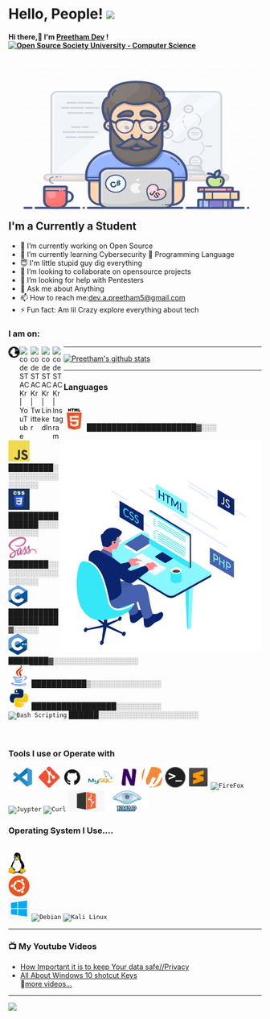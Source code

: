 # Hello, People! <img src="https://raw.githubusercontent.com/MartinHeinz/MartinHeinz/master/wave.gif" width="30px">

#### Hi there,👋 I'm [Preetham Dev][website]  ! <a href="https://github.com/ossu/computer-science"><img alt="Open Source Society University - Computer Science" src="https://img.shields.io/badge/OSSU-computer--science-blue.svg"></a>

<img align="right" alt="GIF" src="https://github.com/Macronol5/Macronol5/blob/main/programmer.gif?raw=true" width="500" height="320" />

## I'm a Currently a Student 
- 🔭 I’m currently working on Open Source
- 🌱 I’m currently learning Cybersecurity 🔁 Programming Language 
- 😇 I'm little stupid guy dig everything
- 👯 I’m looking to collaborate on opensource projects
- 🤔 I’m looking for help with Pentesters
- 💬 Ask me about Anything
- 📫 How to reach me:dev.a.preetham5@gmail.com
- ⚡ Fun fact: Am lil Crazy explore everything about tech


### I am on:
[<img align="left" alt="codeSTACKr.com" width="22px" src="https://raw.githubusercontent.com/iconic/open-iconic/master/svg/globe.svg" />][website]
[<img align="left" alt="codeSTACKr | YouTube" width="22px" src="https://cdn.jsdelivr.net/npm/simple-icons@v3/icons/youtube.svg" />][youtube]
[<img align="left" alt="codeSTACKr | Twitter" width="22px" src="https://cdn.jsdelivr.net/npm/simple-icons@v3/icons/twitter.svg" />][twitter]
[<img align="left" alt="codeSTACKr | LinkedIn" width="22px" src="https://cdn.jsdelivr.net/npm/simple-icons@v3/icons/linkedin.svg" />][linkedin]
[<img align="left" alt="codeSTACKr | Instagram" width="22px" src="https://cdn.jsdelivr.net/npm/simple-icons@v3/icons/instagram.svg" />][instagram]

---

[![Preetham's github stats](https://github-readme-stats.vercel.app/api?username=Macronol5&count_private=true&show_icons=true&theme=cobalt&include_all_commits=true)](https://github.com/Macronol5)

---
<img align="right" alt="GIF" src="https://github.com/Macronol5/Macronol5/blob/main/focused1.gif?raw=true" width="400" height="420" />


### Languages
<br/>
<code ><img  href="https://www.python.org/" alt="Bash" title="Bash" src="https://github.com/Macronol5/Macronol5/blob/main/icons/html.png" height="42"></a></code>                               
██████████████████████▓░░░  <br/>
<code><img alt="JavaScript" title="JavaScript" src="https://raw.githubusercontent.com/github/explore/80688e429a7d4ef2fca1e82350fe8e3517d3494d/topics/javascript/javascript.png" height="42"></a></code> █████████░░░░░░░░░░░░░░░░░  <br/>
<code><img alt="CSS" title="CSS" src="https://github.com/Macronol5/Macronol5/blob/main/icons/css.png" height="42"></a></code>          ████████████████░░░░░░░░░░  <br/>
<code><img alt="SASS" title="SASS" src="https://github.com/Macronol5/Macronol5/blob/main/icons/sass.png" height="42"></a></code>                  ████████░░░░░░░░░░░░░░░░░░   <br/>
<code><img alt="C" title="C" src="https://github.com/Macronol5/Macronol5/blob/main/icons/c.png" height="42"></a></code>                        ████████████████████▓░░░░░   <br/> 
<code><img alt="C++" title="C++" src="https://github.com/Macronol5/Macronol5/blob/main/icons/c++.png" height="42"></a></code>                      ████████▓░░░░░░░░░░░░░░░░░  <br/>
<code><img alt="Java" title="Java" src="https://github.com/Macronol5/Macronol5/blob/main/icons/java.png" height="42"></a></code>                    ███████████▒░░░░░░░░░░░░░░  <br/> 
<code><img alt="Python" title="Python" src="https://github.com/Macronol5/Macronol5/blob/main/icons/python.png" height="42"></a></code>                  █████████████████░░░░░░░░░   <br/>
<code><img alt="Bash Scripting" title="Bash" src="https://camo.githubusercontent.com/a7de91b915d8b286dda762e3683d9a1c961692d43f8349d020ecd54634a823cf/68747470733a2f2f63646e2e7261776769742e636f6d2f6f64622f6f6666696369616c2d626173682d6c6f676f2f6d61737465722f6173736574732f4c6f676f732f4964656e746974792f504e472f424153485f6c6f676f2d7472616e73706172656e742d62672d636f6c6f722e706e67" height="42"></a></code>          ██████░░░░░░░░░░░░░░░░░░░░  <br/>


<br/>
<br/>

### Tools I use or Operate with

<code><img alt="vscode"  src="https://github.com/Macronol5/Macronol5/blob/main/icons/vscode.png" height="42"></a></code>
<code><img alt="Git" src="https://github.com/Macronol5/Macronol5/blob/main/icons/git.png" height="42"></a></code>
<code><img alt="Github"  src="https://github.com/Macronol5/Macronol5/blob/main/icons/github.png" height="42"></a></code>
<code><img alt="MySql" src="https://github.com/Macronol5/Macronol5/blob/main/icons/mysql.png" height="42"></a></code>
<code><img alt="Nslookup" src="https://github.com/Macronol5/Macronol5/blob/main/icons/nslookup.png" height="42"></a></code>
<code><img alt="Whois" src="https://github.com/Macronol5/Macronol5/blob/main/icons/whois.png" height="42"></a></code>
<code><img alt="Terminal"  src="https://raw.githubusercontent.com/github/explore/80688e429a7d4ef2fca1e82350fe8e3517d3494d/topics/terminal/terminal.png" height="42"></a></code>
<code><img alt="Subline"  src="https://github.com/Macronol5/Macronol5/blob/main/icons/subline.jpeg" height="42"></a></code>
<code><img alt="FireFox"  src="https://github.com/simple-icons/simple-icons/blob/develop/icons/firefox.svg" height="42"></a></code>
<code><img alt="Juypter"  src="https://github.com/simple-icons/simple-icons/blob/develop/icons/jupyter.svg" height="42"></a></code>
<code><img alt="Curl"  src="https://github.com/simple-icons/simple-icons/blob/develop/icons/curl.svg" height="42"></a></code>
<code><img alt="BurpSuite"  src="https://github.com/Macronol5/Macronol5/blob/main/icons/burpsuite.png" height="42"></a></code>
<code><img alt="Nmap"  src="https://github.com/Macronol5/Macronol5/blob/main/icons/nmap.jpeg" height="42"></a></code>




### Operating System I Use....
<code> <img alt="Linux" title="Linux" src="https://github.com/Macronol5/Macronol5/blob/main/icons/linux.jpeg" height="42"></a></code>
<code> <img alt="Ubuntu" title="Ubuntu" src="https://github.com/Macronol5/Macronol5/blob/main/icons/ubuntu.png" height="42"></a></code>
<code> <img alt="Windows 10" title="Windows 10" src="https://github.com/Macronol5/Macronol5/blob/main/icons/windows%2010.png" height="42"></a></code>
<code><img alt="Debian" title="Debian" src="https://github.com/simple-icons/simple-icons/blob/develop/icons/debian.svg" height="42"></a></code>
<code><img alt="Kali Linux" title="" src="https://github.com/simple-icons/simple-icons/blob/develop/icons/kalilinux.svg" height="42"></a></code>



---



### 📺 My Youtube Videos
- [How Important it is to keep Your data safe//Privacy](https://www.youtube.com/watch?v=0vZJ5pdXo0I&t=3s)
- [All About Windows 10 shotcut Keys](https://www.youtube.com/watch?v=V701PmrKGkU)<br/>
🔴[more videos...](https://www.youtube.com/channel/UC0vU25uyA86ZZCAMHhP-49A)

---




























[website]:https://linktr.ee/Macronol5
[twitter]:https://twitter.com/preethamDev7
[youtube]:https://www.youtube.com/channel/UC0vU25uyA86ZZCAMHhP-49A
[instagram]: https://instagram.com/clex_marto
[linkedin]: https://linkedin.com/in/pdtb



<img src="https://t.bkit.co/w_6480568291ad0.gif" />
